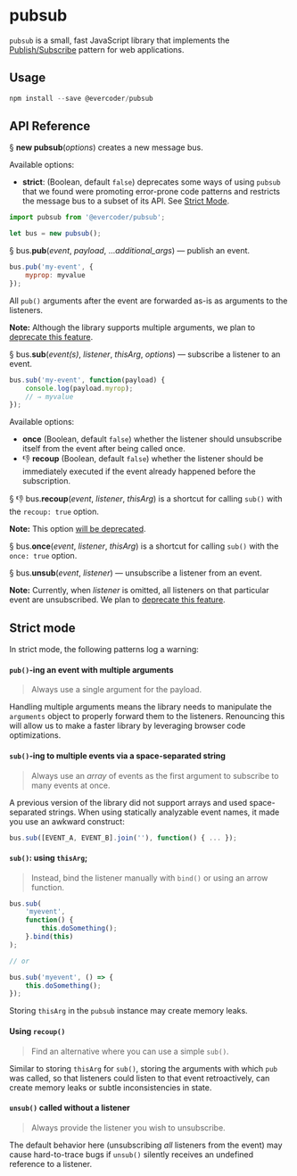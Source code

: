 # pubsub

`pubsub` is a small, fast JavaScript library that implements the [Publish/Subscribe](https://en.wikipedia.org/wiki/Publish%E2%80%93subscribe_pattern) pattern for web applications.

## Usage

```js
npm install --save @evercoder/pubsub
```

## API Reference

§ **new pubsub**(_options_) creates a new message bus.

Available options:

-   **strict**: (Boolean, default `false`) deprecates some ways of using `pubsub` that we found were promoting error-prone code patterns and restricts the message bus to a subset of its API. See [Strict Mode](#strict-mode).

```js
import pubsub from '@evercoder/pubsub';

let bus = new pubsub();
```

§ bus.**pub**(_event_, _payload_, ..._additional_args_) — publish an event.

```js
bus.pub('my-event', {
	myprop: myvalue
});
```

All `pub()` arguments after the event are forwarded as-is as arguments to the listeners.

**Note:** Although the library supports multiple arguments, we plan to [deprecate this feature](#strict-mode).

§ bus.**sub**(_event(s)_, _listener_, _thisArg_, _options_) — subscribe a listener to an event.

```js
bus.sub('my-event', function(payload) {
	console.log(payload.myrop);
	// ⇒ myvalue
});
```

Available options:

-   **once** (Boolean, default `false`) whether the listener should unsubscribe itself from the event after being called once.
-   👎 **recoup** (Boolean, default `false`) whether the listener should be immediately executed if the event already happened before the subscription.

§ 👎 bus.**recoup**(_event_, _listener_, _thisArg_) is a shortcut for calling `sub()` with the `recoup: true` option.

**Note:** This option [will be deprecated](#strict-mode).

§ bus.**once**(_event_, _listener_, _thisArg_) is a shortcut for calling `sub()` with the `once: true` option.

§ bus.**unsub**(_event_, _listener_) — unsubscribe a listener from an event.

**Note:** Currently, when _listener_ is omitted, all listeners on that particular event are unsubscribed. We plan to [deprecate this feature](#strict-mode).

## Strict mode

In strict mode, the following patterns log a warning:

#### `pub()`-ing an event with multiple arguments

> Always use a single argument for the payload.

Handling multiple arguments means the library needs to manipulate the `arguments` object to properly forward them to the listeners. Renouncing this will allow us to make a faster library by leveraging browser code optimizations.

#### `sub()`-ing to multiple events via a space-separated string

> Always use an _array_ of events as the first argument to subscribe to many events at once.

A previous version of the library did not support arrays and used space-separated strings. When using statically analyzable event names, it made you use an awkward construct:

```js
bus.sub([EVENT_A, EVENT_B].join(''), function() { ... });
```

#### `sub()`: using `thisArg`;

> Instead, bind the listener manually with `bind()` or using an arrow function.

```js
bus.sub(
	'myevent',
	function() {
		this.doSomething();
	}.bind(this)
);

// or

bus.sub('myevent', () => {
	this.doSomething();
});
```

Storing `thisArg` in the `pubsub` instance may create memory leaks.

#### Using `recoup()`

> Find an alternative where you can use a simple `sub()`.

Similar to storing `thisArg` for `sub()`, storing the arguments with which `pub` was called, so that listeners could listen to that event retroactively, can create memory leaks or subtle inconsistencies in state.

#### `unsub()` called without a listener

> Always provide the listener you wish to unsubscribe.

The default behavior here (unsubscribing _all_ listeners from the event) may cause hard-to-trace bugs if `unsub()` silently receives an undefined reference to a listener.
